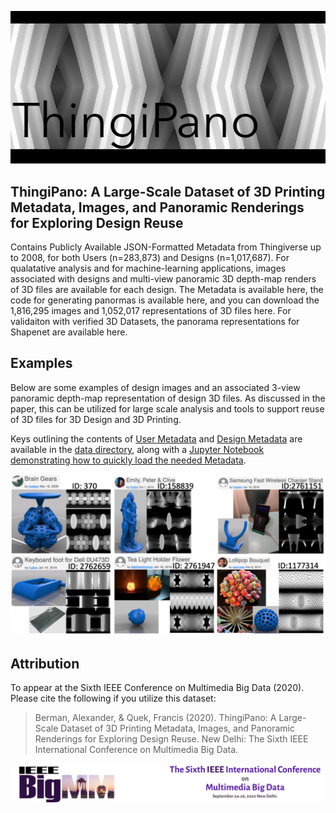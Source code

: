 ![ThingiPano](/README_images/GEARS.png)
## ThingiPano: A Large-Scale Dataset of 3D Printing Metadata, Images, and Panoramic Renderings for Exploring Design Reuse

Contains Publicly Available JSON-Formatted Metadata from Thingiverse up to 2008, for both Users (n=283,873) and Designs (n=1,017,687). For qualatative analysis and for machine-learning applications, images associated with designs and multi-view panoramic 3D depth-map renders of 3D files are available for each design. The Metadata is available here, the code for generating panormas is available here, and you can download the 1,816,295 images and 1,052,017 representations of 3D files here. For validaiton with verified 3D Datasets, the panorama representations for Shapenet are available here.

## Examples
Below are some examples of design images and an associated 3-view panoramic depth-map representation of design 3D files. As discussed in the paper, this can be utilized for large scale analysis and tools to support reuse of 3D files for 3D Design and 3D Printing. 

Keys outlining the contents of [User Metadata](https://github.com/Alexander-Berman/ThingiPano/blob/master/data/metadata_user_key.txt) and [Design Metadata](https://github.com/Alexander-Berman/ThingiPano/blob/master/data/metadata_design_key.txt) are available in the [data directory](https://github.com/Alexander-Berman/ThingiPano/tree/master/data), along with a [Jupyter Notebook demonstrating how to quickly load the needed Metadata](https://github.com/Alexander-Berman/ThingiPano/blob/master/data/example_notebook.ipynb).

![ThingiPano](/README_images/Examples.png)

## Attribution
To appear at the Sixth IEEE Conference on Multimedia Big Data (2020). Please cite the following if you utilize this dataset:
> Berman, Alexander, &amp; Quek, Francis (2020). ThingiPano: A Large-Scale Dataset of 3D Printing Metadata, Images, and Panoramic Renderings for Exploring Design Reuse. New Delhi: The Sixth IEEE International Conference on Multimedia Big Data.

![IEEEBigMM](/README_images/IEEEBigMM.png)
